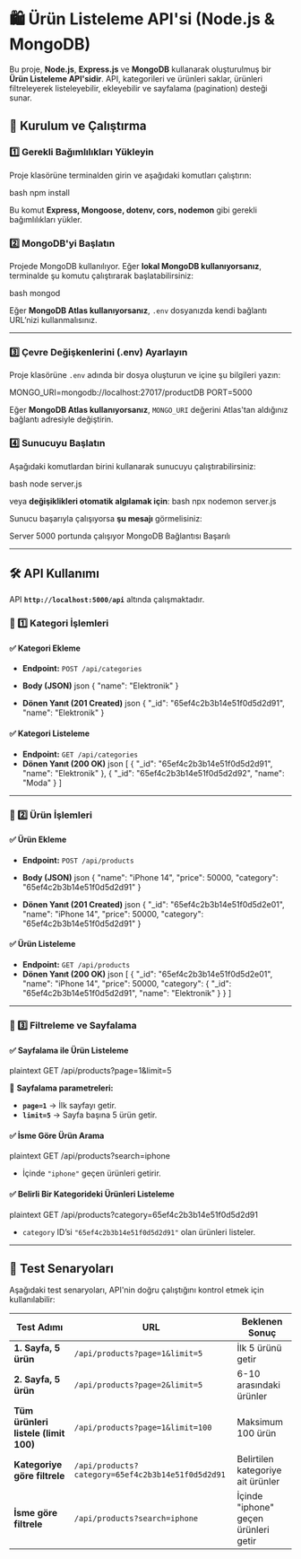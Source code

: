 
# 🛍️ Ürün Listeleme API'si (Node.js & MongoDB)

Bu proje, **Node.js**, **Express.js** ve **MongoDB** kullanarak oluşturulmuş bir **Ürün Listeleme API'sidir**. API, kategorileri ve ürünleri saklar, ürünleri filtreleyerek listeleyebilir, ekleyebilir ve sayfalama (pagination) desteği sunar.


## 🚀 **Kurulum ve Çalıştırma**
### **1️⃣ Gerekli Bağımlılıkları Yükleyin**
Proje klasörüne terminalden girin ve aşağıdaki komutları çalıştırın:

bash
npm install

Bu komut **Express, Mongoose, dotenv, cors, nodemon** gibi gerekli bağımlılıkları yükler.


### **2️⃣ MongoDB'yi Başlatın**
Projede MongoDB kullanılıyor. Eğer **lokal MongoDB kullanıyorsanız**, terminalde şu komutu çalıştırarak başlatabilirsiniz:

bash
mongod

Eğer **MongoDB Atlas kullanıyorsanız**, `.env` dosyanızda kendi bağlantı URL’nizi kullanmalısınız.

---

### **3️⃣ Çevre Değişkenlerini (.env) Ayarlayın**
Proje klasörüne `.env` adında bir dosya oluşturun ve içine şu bilgileri yazın:


MONGO_URI=mongodb://localhost:27017/productDB
PORT=5000

Eğer **MongoDB Atlas kullanıyorsanız**, `MONGO_URI` değerini Atlas'tan aldığınız bağlantı adresiyle değiştirin.


### **4️⃣ Sunucuyu Başlatın**
Aşağıdaki komutlardan birini kullanarak sunucuyu çalıştırabilirsiniz:

bash
node server.js

veya **değişiklikleri otomatik algılamak için**:
bash
npx nodemon server.js


Sunucu başarıyla çalışıyorsa **şu mesajı** görmelisiniz:

Server 5000 portunda çalışıyor
MongoDB Bağlantısı Başarılı


---

## 🛠 **API Kullanımı**
API **`http://localhost:5000/api`** altında çalışmaktadır.

### **📌 1️⃣ Kategori İşlemleri**
#### ✅ **Kategori Ekleme**
- **Endpoint:** `POST /api/categories`
- **Body (JSON)**
json
{
  "name": "Elektronik"
}

- **Dönen Yanıt (201 Created)**
json
{
  "_id": "65ef4c2b3b14e51f0d5d2d91",
  "name": "Elektronik"
}


#### ✅ **Kategori Listeleme**
- **Endpoint:** `GET /api/categories`
- **Dönen Yanıt (200 OK)**
json
[
  {
    "_id": "65ef4c2b3b14e51f0d5d2d91",
    "name": "Elektronik"
  },
  {
    "_id": "65ef4c2b3b14e51f0d5d2d92",
    "name": "Moda"
  }
]


---

### **📌 2️⃣ Ürün İşlemleri**
#### ✅ **Ürün Ekleme**
- **Endpoint:** `POST /api/products`
- **Body (JSON)**
json
{
  "name": "iPhone 14",
  "price": 50000,
  "category": "65ef4c2b3b14e51f0d5d2d91"
}

- **Dönen Yanıt (201 Created)**
json
{
  "_id": "65ef4c2b3b14e51f0d5d2e01",
  "name": "iPhone 14",
  "price": 50000,
  "category": "65ef4c2b3b14e51f0d5d2d91"
}


#### ✅ **Ürün Listeleme**
- **Endpoint:** `GET /api/products`
- **Dönen Yanıt (200 OK)**
json
[
  {
    "_id": "65ef4c2b3b14e51f0d5d2e01",
    "name": "iPhone 14",
    "price": 50000,
    "category": {
      "_id": "65ef4c2b3b14e51f0d5d2d91",
      "name": "Elektronik"
    }
  }
]

---

### **📌 3️⃣ Filtreleme ve Sayfalama**
#### ✅ **Sayfalama ile Ürün Listeleme**
plaintext
GET /api/products?page=1&limit=5

📌 **Sayfalama parametreleri:**
- **`page=1`** → İlk sayfayı getir.
- **`limit=5`** → Sayfa başına 5 ürün getir.

#### ✅ **İsme Göre Ürün Arama**
plaintext
GET /api/products?search=iphone

- İçinde `"iphone"` geçen ürünleri getirir.

#### ✅ **Belirli Bir Kategorideki Ürünleri Listeleme**
plaintext
GET /api/products?category=65ef4c2b3b14e51f0d5d2d91

- `category` ID’si `"65ef4c2b3b14e51f0d5d2d91"` olan ürünleri listeler.

---

## 🧪 **Test Senaryoları**
Aşağıdaki test senaryoları, API'nin doğru çalıştığını kontrol etmek için kullanılabilir:

| Test Adımı                         | URL                                             | Beklenen Sonuç |
|-------------------------------------|-------------------------------------------------|----------------|
| **1. Sayfa, 5 ürün**               | `/api/products?page=1&limit=5`                  | İlk 5 ürünü getir |
| **2. Sayfa, 5 ürün**               | `/api/products?page=2&limit=5`                  | 6-10 arasındaki ürünler |
| **Tüm ürünleri listele (limit 100)**| `/api/products?page=1&limit=100`                | Maksimum 100 ürün |
| **Kategoriye göre filtrele**        | `/api/products?category=65ef4c2b3b14e51f0d5d2d91` | Belirtilen kategoriye ait ürünler |
| **İsme göre filtrele**              | `/api/products?search=iphone`                   | İçinde "iphone" geçen ürünleri getir |
